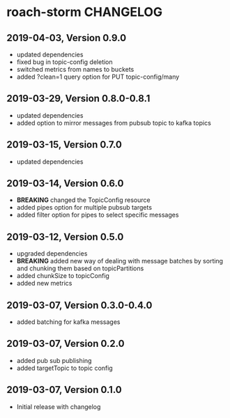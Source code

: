 # roach-storm CHANGELOG

## 2019-04-03, Version 0.9.0

* updated dependencies
* fixed bug in topic-config deletion
* switched metrics from names to buckets
* added ?clean=1 query option for PUT topic-config/many

## 2019-03-29, Version 0.8.0-0.8.1

* updated dependencies
* added option to mirror messages from pubsub topic to kafka topics

## 2019-03-15, Version 0.7.0

* updated dependencies

## 2019-03-14, Version 0.6.0

* **BREAKING** changed the TopicConfig resource
* added pipes option for multiple pubsub targets
* added filter option for pipes to select specific messages

## 2019-03-12, Version 0.5.0

* upgraded dependencies
* **BREAKING** added new way of dealing with message batches by sorting and chunking them based on topicPartitions
* added chunkSize to topicConfig
* added new metrics

## 2019-03-07, Version 0.3.0-0.4.0

* added batching for kafka messages

## 2019-03-07, Version 0.2.0

* added pub sub publishing
* added targetTopic to topic config

## 2019-03-07, Version 0.1.0

* Initial release with changelog